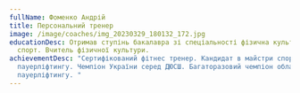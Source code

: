 ```yaml
---
fullName: Фоменко Андрій
title: Персональний тренер
image: /image/coaches/img_20230329_180132_172.jpg
educationDesc: Отримав ступінь бакалавра зі спеціальності фізична культура і
  спорт. Вчитель фізичної культури.
achievementDesc: "Сертифікований фітнес тренер. Кандидат в майстри спорту з
  пауерліфтингу. Чемпіон України серед ДЮСШ. Багаторазовий чемпіон області з
  пауерліфтингу. "
---
```

